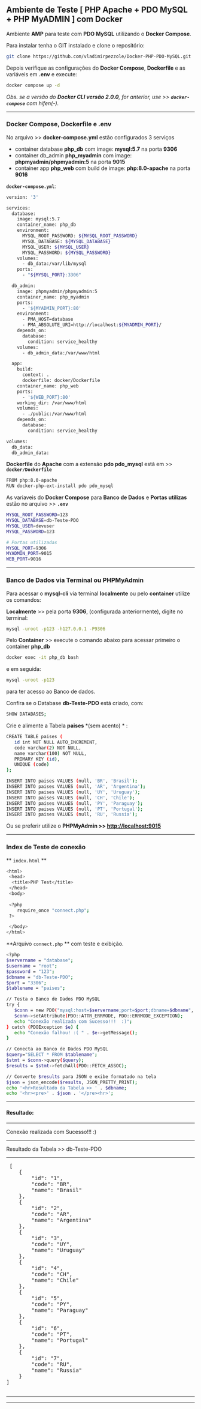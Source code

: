 ## Ambiente de Teste [ PHP Apache + PDO MySQL + PHP MyADMIN ] com Docker

Ambiente **AMP** para teste com  **PDO MySQL** utilizando o **Docker Compose**.

Para instalar tenha o GIT instalado e clone o repositório:

```bash
git clone https://github.com/vladimirpezzole/Docker-PHP-PDO-MySQL.git
```

Depois verifique as configurações do **Docker Compose**, **Dockerfile** e as variáveis em **.env** e execute:

```bash
docker compose up -d
```
*Obs. se a versão do **Docker CLI versão 2.0.0**, for anterior, use >> **`docker-compose`** com hífen(-).*


<hr>


### Docker Compose, Dockerfile e .env

No arquivo >> **docker-compose.yml** estão configurados 3 serviços

- container database **php_db** com image: **mysql:5.7** na porta **9306**
- container db_admin **php_myadmin** com image: **phpmyadmin/phpmyadmin:5** na porta **9015**
- container app **php_web** com build de image: **php:8.0-apache** na porta **9016**





**`docker-compose.yml`**:
```bash
version: '3'

services:
  database:
    image: mysql:5.7
    container_name: php_db
    environment:
      MYSQL_ROOT_PASSWORD: ${MYSQL_ROOT_PASSWORD}
      MYSQL_DATABASE: ${MYSQL_DATABASE}
      MYSQL_USER: ${MYSQL_USER}
      MYSQL_PASSWORD: ${MYSQL_PASSWORD}
    volumes:
      - db_data:/var/lib/mysql
    ports:
      - "${MYSQL_PORT}:3306"

  db_admin:
    image: phpmyadmin/phpmyadmin:5
    container_name: php_myadmin
    ports:
      - '${MYADMIN_PORT}:80'
    environment:
      - PMA_HOST=database
      - PMA_ABSOLUTE_URI=http://localhost:${MYADMIN_PORT}/
    depends_on:
      database:
        condition: service_healthy
    volumes:
      - db_admin_data:/var/www/html

  app:
    build:
      context: .
      dockerfile: docker/Dockerfile
    container_name: php_web
    ports:
      - '${WEB_PORT}:80'
    working_dir: /var/www/html
    volumes:
      - ./public:/var/www/html
    depends_on:
      database:
        condition: service_healthy

volumes:
  db_data:
  db_admin_data:
```

**Dockerfile** do **Apache** com a extensão **pdo pdo_mysql** estã em >> **`docker/Dockerfile`**

```bash
FROM php:8.0-apache
RUN docker-php-ext-install pdo pdo_mysql
```

As variaveis do **Docker Compose** para **Banco de Dados** e **Portas utilizas** estão no arquivo >> **`.env`**

```bash
MYSQL_ROOT_PASSWORD=123
MYSQL_DATABASE=db-Teste-PDO
MYSQL_USER=devuser
MYSQL_PASSWORD=123

# Portas utilizadas
MYSQL_PORT=9306
MYADMIN_PORT=9015
WEB_PORT=9016
```

<hr>


### Banco de Dados via Terminal ou PHPMyAdmin


Para acessar o **mysql-cli** via terminal **localmente** ou pelo **container** utilize os comandos:

**Localmente** >> pela porta **9306**, (configurada anteriormente), digite no terminal:
```bash
mysql -uroot -p123 -h127.0.0.1 -P9306
```

Pelo **Container** >> execute o comando abaixo para acessar primeiro o container **php_db**
```bash
docker exec -it php_db bash
```
e em seguida:
```bash
mysql -uroot -p123
```
para ter acesso ao Banco de dados.

Confira se o Database **db-Teste-PDO** está criado, com:
```bash
SHOW DATABASES;
```

Crie e alimente a Tabela **paises** *(sem acento) * :
```bash
CREATE TABLE paises (
   id int NOT NULL AUTO_INCREMENT,
   code varchar(2) NOT NULL,
   name varchar(100) NOT NULL,
   PRIMARY KEY (id),
   UNIQUE (code)
);

INSERT INTO paises VALUES (null, 'BR', 'Brasil');
INSERT INTO paises VALUES (null, 'AR', 'Argentina');
INSERT INTO paises VALUES (null, 'UY', 'Uruguay');
INSERT INTO paises VALUES (null, 'CH', 'Chile');
INSERT INTO paises VALUES (null, 'PY', 'Paraguay');
INSERT INTO paises VALUES (null, 'PT', 'Portugal');
INSERT INTO paises VALUES (null, 'RU', 'Russia');
```


Ou se preferir utilize o **PHPMyAdmin >> [http://localhost:9015](http://localhost:9015)**

<hr>


### Index de Teste de conexão

** `index.html` **

```bash
<html>
 <head>
  <title>PHP Test</title>
 </head>
 <body>
 
 <?php 
 	require_once "connect.php";
 ?>

 </body>
</html>
```



**Arquivo `connect.php` ** com teste e exibição.


```bash
<?php
$servername = "database";
$username = "root";
$password = "123";
$dbname = "db-Teste-PDO";
$port = "3306";
$tablename = "paises";

// Testa o Banco de Dados PDO MySQL
try {
   $conn = new PDO("mysql:host=$servername;port=$port;dbname=$dbname", $username, $password);
   $conn->setAttribute(PDO::ATTR_ERRMODE, PDO::ERRMODE_EXCEPTION);
   echo "Conexão realizada com Sucesso!!!  :)";
} catch (PDOException $e) {
   echo "Conexão falhou! :( " . $e->getMessage();
}

// Conecta ao Banco de Dados PDO MySQL
$query="SELECT * FROM $tablename";
$stmt = $conn->query($query);
$results = $stmt->fetchAll(PDO::FETCH_ASSOC);

// Converte $results para JSON e exibe formatado na tela
$json = json_encode($results, JSON_PRETTY_PRINT);
echo '<hr>Resultado da Tabela >> ' . $dbname;
echo '<hr><pre>' . $json . '</pre><hr>';

```

<hr>

<h4> Resultado:</h4>

<hr>


 Conexão realizada com Sucesso!!!  :)

 <hr>

 Resultado da Tabela &gt;&gt; db-Teste-PDO

 <hr>

 <pre>
 [
    {
        "id": "1",
        "code": "BR",
        "name": "Brasil"
    },
    {
        "id": "2",
        "code": "AR",
        "name": "Argentina"
    },
    {
        "id": "3",
        "code": "UY",
        "name": "Uruguay"
    },
    {
        "id": "4",
        "code": "CH",
        "name": "Chile"
    },
    {
        "id": "5",
        "code": "PY",
        "name": "Paraguay"
    },
    {
        "id": "6",
        "code": "PT",
        "name": "Portugal"
    },
    {
        "id": "7",
        "code": "RU",
        "name": "Russia"
    }
]

</pre>

<hr>

<hr>
